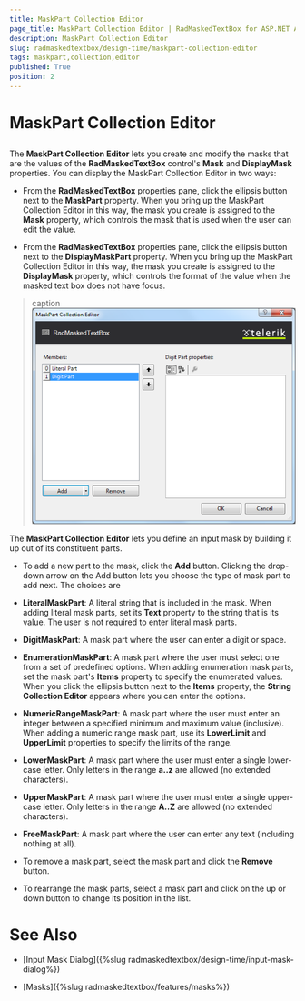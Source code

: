 ```yaml
---
title: MaskPart Collection Editor
page_title: MaskPart Collection Editor | RadMaskedTextBox for ASP.NET AJAX Documentation
description: MaskPart Collection Editor
slug: radmaskedtextbox/design-time/maskpart-collection-editor
tags: maskpart,collection,editor
published: True
position: 2
---
```


# MaskPart Collection Editor



##

The **MaskPart Collection Editor** lets you create and modify the masks that are the values of the **RadMaskedTextBox** control's **Mask** and **DisplayMask** properties. You can display the MaskPart Collection Editor in two ways:

* From the **RadMaskedTextBox** properties pane, click the ellipsis button next to the **MaskPart** property. When you bring up the MaskPart Collection Editor in this way, the mask you create is assigned to the **Mask** property, which controls the mask that is used when the user can edit the value.

* From the **RadMaskedTextBox** properties pane, click the ellipsis button next to the **DisplayMaskPart** property. When you bring up the MaskPart Collection Editor in this way, the mask you create is assigned to the **DisplayMask** property, which controls the format of the value when the masked text box does not have focus.
>caption
![](images/MaskPartCollectionEditor.png)

The **MaskPart Collection Editor** lets you define an input mask by building it up out of its constituent parts.

* To add a new part to the mask, click the **Add** button. Clicking the drop-down arrow on the Add button lets you choose the type of mask part to add next. The choices are

* **LiteralMaskPart**: A literal string that is included in the mask. When adding literal mask parts, set its **Text** property to the string that is its value. The user is not required to enter literal mask parts.

* **DigitMaskPart**: A mask part where the user can enter a digit or space.

* **EnumerationMaskPart**: A mask part where the user must select one from a set of predefined options. When adding enumeration mask parts, set the mask part's **Items** property to specify the enumerated values. When you click the ellipsis button next to the **Items** property, the **String Collection Editor** appears where you can enter the options.

* **NumericRangeMaskPart**: A mask part where the user must enter an integer between a specified minimum and maximum value (inclusive). When adding a numeric range mask part, use its **LowerLimit** and **UpperLimit** properties to specify the limits of the range.

* **LowerMaskPart**: A mask part where the user must enter a single lower-case letter. Only letters in the range **a..z** are allowed (no extended characters).

* **UpperMaskPart**: A mask part where the user must enter a single upper-case letter. Only letters in the range **A..Z** are allowed (no extended characters).

* **FreeMaskPart**: A mask part where the user can enter any text (including nothing at all).

* To remove a mask part, select the mask part and click the **Remove** button.

* To rearrange the mask parts, select a mask part and click on the up or down button to change its position in the list.

# See Also

 * [Input Mask Dialog]({%slug radmaskedtextbox/design-time/input-mask-dialog%})

 * [Masks]({%slug radmaskedtextbox/features/masks%})
